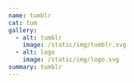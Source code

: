 ```yaml
---
name: tumblr
cat: tum
gallery:
  - alt: tumblr
    image: /static/img/tumblr.svg
  - alt: logo
    image: /static/img/logo.svg
summary: tumblr
---
```


